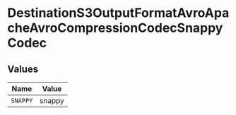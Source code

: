 # DestinationS3OutputFormatAvroApacheAvroCompressionCodecSnappyCodec


## Values

| Name     | Value    |
| -------- | -------- |
| `SNAPPY` | snappy   |